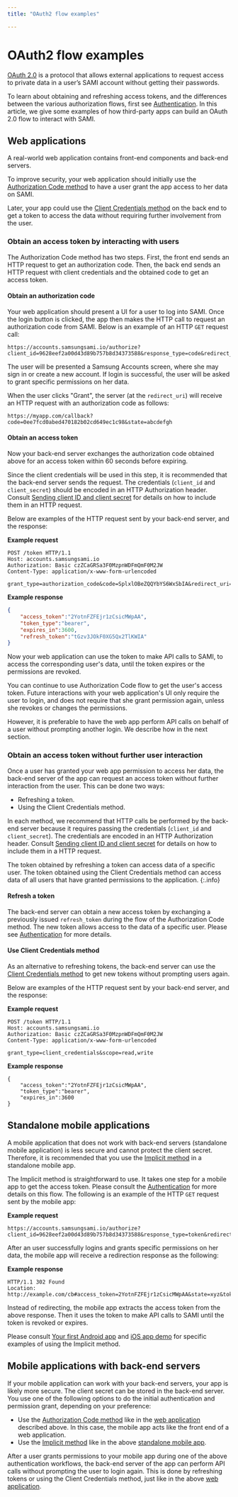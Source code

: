 ```yaml
---
title: "OAuth2 flow examples"

---
```


# OAuth2 flow examples 

[OAuth 2.0](http://tools.ietf.org/html/draft-ietf-oauth-v2-23) is a protocol that allows external applications to request access to private data in a user’s SAMI account without getting their passwords. 

To learn about obtaining and refreshing access tokens, and the differences between the various authorization flows, first see [Authentication](/sami/sami-documentation/authentication.html). In this article, we give some examples of how third-party apps can build an OAuth 2.0 flow to interact with SAMI.

## Web applications

A real-world web application contains front-end components and back-end servers. 

To improve security, your web application should initially use the [Authorization Code method](/sami/sami-documentation/authentication.html#authorization-code-method) to have a user grant the app access to her data on SAMI. 

Later, your app could use the [Client Credentials method](/sami/sami-documentation/authentication.html#client-credentials-method) on the back end to get a token to access the data without requiring further involvement from the user.

### Obtain an access token by interacting with users

The Authorization Code method has two steps. First, the front end sends an HTTP request to get an authorization code. Then, the back end sends an HTTP request with client credentials and the obtained code to get an access token. 

#### Obtain an authorization code

Your web application should present a UI for a user to log into SAMI. Once the login button is clicked, the app then makes the HTTP call to request an authorization code from SAMI. Below is an example of an HTTP `GET` request call:

    https://accounts.samsungsami.io/authorize?client_id=9628eef2a00d43d89b757b8d34373588&response_type=code&redirect_uri=https://myapp.com/callback&state=abcdefgh&scope=read,write

The user will be presented a Samsung Accounts screen, where she may sign in or create a new account. If login is successful, the user will be asked to grant specific permissions on her data.

When the user clicks "Grant", the server (at the `redirect_uri`) will receive an HTTP request with an authorization code as follows:

    https://myapp.com/callback?code=0ee7fcd0abed470182b02cd649ec1c98&state=abcdefgh

#### Obtain an access token

Now your back-end server exchanges the authorization code obtained above for an access token within 60 seconds before expiring. 

Since the client credentials will be used in this step, it is recommended that the back-end server sends the request. The credentials (`client_id` and `client_secret`) should be encoded in an HTTP Authorization header. Consult [Sending client ID and client secret](/sami/sami-documentation/authentication.html#sending-clientid-and-clientsecret) for details on how to include them in an HTTP request. 

Below are examples of the HTTP request sent by your back-end server, and the response:

**Example request** 

~~~
POST /token HTTP/1.1
Host: accounts.samsungsami.io
Authorization: Basic czZCaGRSa3F0MzpnWDFmQmF0M2JW
Content-Type: application/x-www-form-urlencoded

grant_type=authorization_code&code=SplxlOBeZQQYbYS6WxSbIA&redirect_uri=https://myapp.com/callback&state=abcdefgh&scope=read,write
~~~

**Example response** 

~~~~json
{
    "access_token":"2YotnFZFEjr1zCsicMWpAA",
    "token_type":"bearer",
    "expires_in":3600,
    "refresh_token":"tGzv3JOkF0XG5Qx2TlKWIA"
}
~~~~

Now your web application can use the token to make API calls to SAMI, to access the corresponding user's data, until the token expires or the permissions are revoked.

You can continue to use Authorization Code flow to get the user's access token. Future interactions with your web application's UI only require the user to login, and does not require that she grant permission again, unless she revokes or changes the permissions.

However, it is preferable to have the web app perform API calls on behalf of a user without prompting another login. We describe how in the next section.

### Obtain an access token without further user interaction

Once a user has granted your web app permission to access her data, the back-end server of the app can request an access token without further interaction from the user. This can be done two ways: 

- Refreshing a token. 
- Using the Client Credentials method. 

In each method, we recommend that HTTP calls be performed by the back-end server because it requires passing the credentials (`client_id` and `client_secret`). The credentials are encoded in an HTTP Authorization header. Consult [Sending client ID and client secret](/sami/sami-documentation/authentication.html#sending-clientid-and-clientsecret) for details on how to include them in a HTTP request.

The token obtained by refreshing a token can access data of a specific user. The token obtained using the Client Credentials method can access data of all users that have granted permissions to the application.
{:.info}

#### Refresh a token

The back-end server can obtain a new access token by exchanging a previously issued `refresh_token` during the flow of the Authorization Code method. The new token allows access to the data of a specific user. Please see [Authentication](/sami/sami-documentation/authentication.html#refresh-a-token) for more details.

#### Use Client Credentials method

As an alternative to refreshing tokens, the back-end server can use the [Client Credentials method](/sami/sami-documentation/authentication.html#client-credentials-method) to get new tokens without prompting users again. 

Below are examples of the HTTP request sent by your back-end server, and the response:

**Example request**

~~~ 
POST /token HTTP/1.1
Host: accounts.samsungsami.io
Authorization: Basic czZCaGRSa3F0MzpnWDFmQmF0M2JW
Content-Type: application/x-www-form-urlencoded

grant_type=client_credentials&scope=read,write
~~~

**Example response**

~~~~
{
    "access_token":"2YotnFZFEjr1zCsicMWpAA",
    "token_type":"bearer",
    "expires_in":3600
}
~~~~

## Standalone mobile applications

A mobile application that does not work with back-end servers (standalone mobile application) is less secure and cannot protect the client secret. Therefore, it is recommended that you use the [Implicit method](/sami/sami-documentation/authentication.html#implicit-method) in a standalone mobile app.

The Implicit method is straightforward to use. It takes one step for a mobile app to get the access token. Please consult the [Authentication](/sami/sami-documentation/authentication.html#implicit-method) for more details on this flow. The following is an example of the HTTP `GET` request sent by the mobile app:

**Example request**

    https://accounts.samsungsami.io/authorize?client_id=9628eef2a00d43d89b757b8d34373588&response_type=token&redirect_uri=https://myapp.com/callback&state=abcdefgh&scope=read,write

After an user successfully logins and grants specific permissions on her data, the mobile app will receive a redirection response as the following:

**Example response**

~~~~ 
HTTP/1.1 302 Found
Location: http://example.com/cb#access_token=2YotnFZFEjr1zCsicMWpAA&state=xyz&token_type=bearer&expires_in=7200
~~~~

Instead of redirecting, the mobile app extracts the access token from the above response. Then it uses the token to make API calls to SAMI until the token is revoked or expires.

Please consult [Your first Android app](/sami/demos-tools/your-first-android-app.html) and [iOS app demo](https://github.com/samsungsamiio/sami-ios-demo) for specific examples of using the Implicit method.

## Mobile applications with back-end servers

If your mobile application can work with your back-end servers, your app is likely more secure. The client secret can be stored in the back-end server. You use one of the following options to do the initial authentication and permission grant, depending on your preference:

- Use the [Authorization Code method](/sami/sami-documentation/authentication.html#authorization-code-method) like in the [web application](#web-applications) described above. In this case, the mobile app acts like the front end of a web application.
- Use the [Implicit method](/sami/sami-documentation/authentication.html#implicit-method) like in the above [standalone mobile app](#standalone-mobile-applications).

After a user grants permissions to your mobile app during one of the above authentication workflows, the back-end server of the app can perform API calls without prompting the user to login again. This is done by refreshing tokens or using the Client Credentials method, just like in the above [web application](#obtain-an-access-token-without-further-user-interaction).